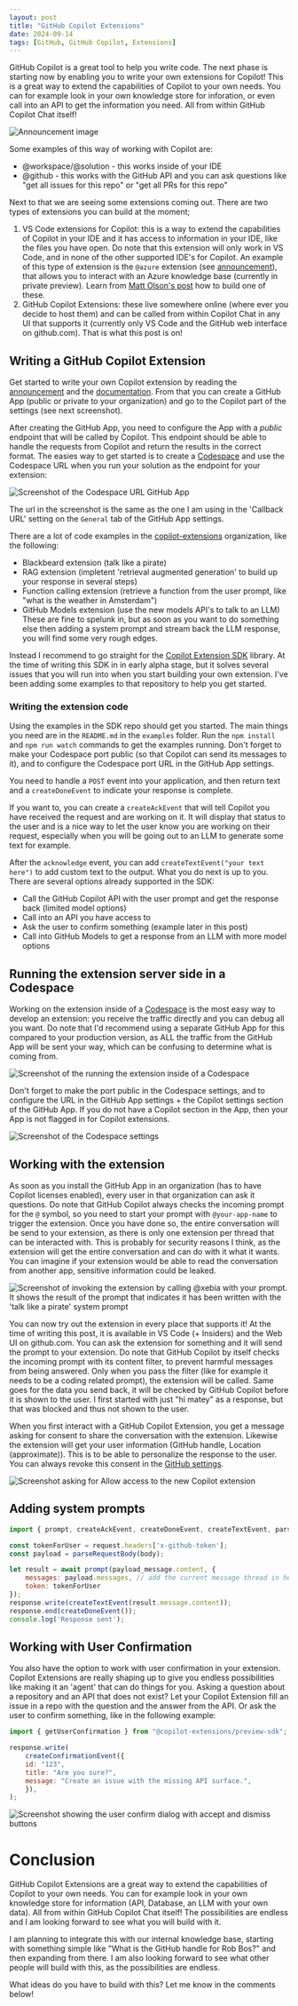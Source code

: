 ```yaml
---
layout: post
title: "GitHub Copilot Extensions"
date: 2024-09-14
tags: [GitHub, GitHub Copilot, Extensions]
---
```


GitHub Copilot is a great tool to help you write code. The next phase is starting now by enabling you to write your own extensions for Copilot! This is a great way to extend the capabilities of Copilot to your own needs. You can for example look in your own knowledge store for inforation, or even call into an API to get the information you need. All from within GitHub Copilot Chat itself!

![Announcement image](/images/2024/20240914/Announcement.png)

Some examples of this way of working with Copilot are:
- @workspace/@solution - this works inside of your IDE
- @github - this works with the GitHub API and you can ask questions like "get all issues for this repo" or "get all PRs for this repo"

Next to that we are seeing some extensions coming out. There are two types of extensions you can build at the moment;
1. VS Code extensions for Copilot: this is a way to extend the capabilities of Copilot in your IDE and it has access to information in your IDE, like the files you have open. Do note that this extension will only work in VS Code, and in none of the other supported IDE's for Copilot. An example of this type of extension is the `@azure` extension (see [announcement](https://techcommunity.microsoft.com/t5/microsoft-developer-community/introducing-github-copilot-for-azure-your-cloud-coding-companion/ba-p/4127644)), that allows you to interact with an Azure knowledge base (currently in private preview). Learn from [Matt Olson's post](https://github.com/molson504x/copilot-custom-extension) how to build one of these.
2. GitHub Copilot Extensions: these live somewhere online (where ever you decide to host them) and can be called from within Copilot Chat in any UI that supports it (currently only VS Code and the GitHub web interface on github.com). That is what this post is on!

## Writing a GitHub Copilot Extension

Get started to write your own Copilot extension by reading the [announcement](https://github.blog/news-insights/product-news/introducing-github-copilot-extensions/) and the [documentation](https://docs.github.com/en/copilot/building-copilot-extensions/about-building-copilot-extensions). From that you can create a GitHub App (public or private to your organization) and go to the Copilot part of the settings (see next screenshot).

After creating the GitHub App, you need to configure the App with a _public_ endpoint that will be called by Copilot. This endpoint should be able to handle the requests from Copilot and return the results in the correct format. The easies way to get started is to create a [Codespace](https://github.com/features/codespaces) and use the Codespace URL when you run your solution as the endpoint for your extension:

![Screenshot of the Codespace URL GitHub App](/images/2024/20240914/app%20settings.png)  

The url in the screenshot is the same as the one I am using in the 'Callback URL' setting on the `General` tab of the GitHub App settings.

There are a lot of code examples in the [copilot-extensions](https://github.com/copilot-extensions) organization, like the following:
- Blackbeard extension (talk like a pirate)
- RAG extension (impletent 'retrieval augmented generation' to build up your response in several steps)
- Function calling extension (retrieve a function from the user prompt, like "what is the weather in Amsterdam")
- GitHub Models extension (use the new models API's to talk to an LLM)
These are fine to spelunk in, but as soon as you want to do something else then adding a system prompt and stream back the LLM response, you will find some very rough edges.

Instead I recommend to go straight for the [Copilot Extension SDK](https://github.com/copilot-extensions/preview-sdk.js) library. At the time of writing this SDK in in early alpha stage, but it solves several issues that you will run into when you start building your own extension. I've been adding some examples to that repository to help you get started.

### Writing the extension code
Using the examples in the SDK repo should get you started. The main things you need are in the `README.md` in the `examples` folder. Run the `npm install` and `npm run watch` commands to get the examples running. Don't forget to make your Codespace port public (so that Copilot can send its messages to it), and to configure the Codespace port URL in the GitHub App settings.

You need to handle a `POST` event into your application, and then return text and a `createDoneEvent` to indicate your response is complete.

If you want to, you can create a `createAckEvent` that will tell Copilot you have received the request and are working on it. It will display that status to the user and is a nice way to let the user know you are working on their request, especially when you will be going out to an LLM to generate some text for example.

After the `acknowledge` event, you can add `createTextEvent("your text here")` to add custom text to the output. What you do next is up to you. There are several options already supported in the SDK:

- Call the GitHub Copilot API with the user prompt and get the response back (limited model options)
- Call into an API you have access to
- Ask the user to confirm something (example later in this post)
- Call into GitHub Models to get a response from an LLM with more model options

## Running the extension server side in a Codespace
Working on the extension inside of a [Codespace](https://github.com/features/codespaces) is the most easy way to develop an extension: you receive the traffic directly and you can debug all you want. Do note that I'd recommend using a separate GitHub App for this compared to your production version, as ALL the traffic from the GitHub App will be sent your way, which can be confusing to determine what is coming from.

![Screenshot of the running the extension inside of a Codespace](/images/2024/20240914/Running-the-extension.png)  

Don't forget to make the port public in the Codespace settings, and to configure the URL in the GitHub App settings + the Copilot settings section of the GitHub App. If you do not have a Copilot section in the App, then your App is not flagged in for Copilot extensions.

![Screenshot of the Codespace settings](/images/2024/20240914/AppSettings.png)

## Working with the extension
As soon as you install the GitHub App in an organization (has to have Copilot licenses enabled), every user in that organization can ask it questions. Do note that GitHub Copilot always checks the incoming prompt for the `@` symbol, so you need to start your prompt with `@your-app-name` to trigger the extension. Once you have done so, the entire conversation will be send to your extension, as there is only one extension per thread that can be interacted with. This is probably for security reasons I think, as the extension will get the entire conversation and can do with it what it wants. You can imagine if your extension would be able to read the conversation from another app, sensitive information could be leaked.

![Screenshot of invoking the extension by calling @xebia with your prompt. It shows the result of the prompt that indicates it has been written with the 'talk like a pirate' system prompt](/images/2024/20240914/01-Invoking-the-extension.png)

You can now try out the extension in every place that supports it! At the time of writing this post, it is available in VS Code (+ Insiders) and the Web UI on github.com. You can ask the extension for something and it will send the prompt to your extension. Do note that GitHub Copilot by itself checks the incoming prompt with its content filter, to prevent harmful messages from being answered. Only when you pass the filter (like for example it needs to be a coding related prompt), the extension will be called. Same goes for the data you send back, it will be checked by GitHub Copilot before it is shown to the user. I first started with just "hi matey" as a response, but that was blocked and thus not shown to the user.

When you first interact with a GitHub Copilot Extension, you get a message asking for consent to share the conversation with the extension. Likewise the extension will get your user information (GitHub handle, Location (approximate)). This is to be able to personalize the response to the user. You can always revoke this consent in the [GitHub settings](https://github.com/settings/installations).

![Screenshot asking for Allow access to the new Copilot extension](/images/2024/20240914/Allow-prompt.png)  

## Adding system prompts

``` javascript	
import { prompt, createAckEvent, createDoneEvent, createTextEvent, parseRequestBody } from "@copilot-extensions/preview-sdk";

const tokenForUser = request.headers['x-github-token'];
const payload = parseRequestBody(body);

let result = await prompt(payload_message.content, {
    messages: payload.messages, // add the current message thread in here for the LLM to use
    token: tokenForUser
});
response.write(createTextEvent(result.message.content));
response.end(createDoneEvent());
console.log('Response sent');
```

## Working with User Confirmation
You also have the option to work with user confirmation in your extension. Copilot Extensions are really shaping up to give you endless possibilities like making it an 'agent' that can do things for you. Asking a question about a repository and an API that does not exist? Let your Copilot Extension fill an issue in a repo with the question and the answer from the API. Or ask the user to confirm something, like in the following example:

```javascript
import { getUserConfirmation } from "@copilot-extensions/preview-sdk";

response.write(
    createConfirmationEvent({
    id: "123",
    title: "Are you sure?",
    message: "Create an issue with the missing API surface.",
    }),
);
```

![Screenshot showing the user confirm dialog with accept and dismiss buttons](/images/2024/20240914/PromptAccept.png)

# Conclusion
GitHub Copilot Extensions are a great way to extend the capabilities of Copilot to your own needs. You can for example look in your own knowledge store for information (API, Database, an LLM with your own data). All from within GitHub Copilot Chat itself! The possibilities are endless and I am looking forward to see what you will build with it. 

I am planning to integrate this with our internal knowledge base, starting with something simple like "What is the GitHub handle for Rob Bos?" and then expanding from there. I am also looking forward to see what other people will build with this, as the possibilities are endless.

What ideas do you have to build with this? Let me know in the comments below!

